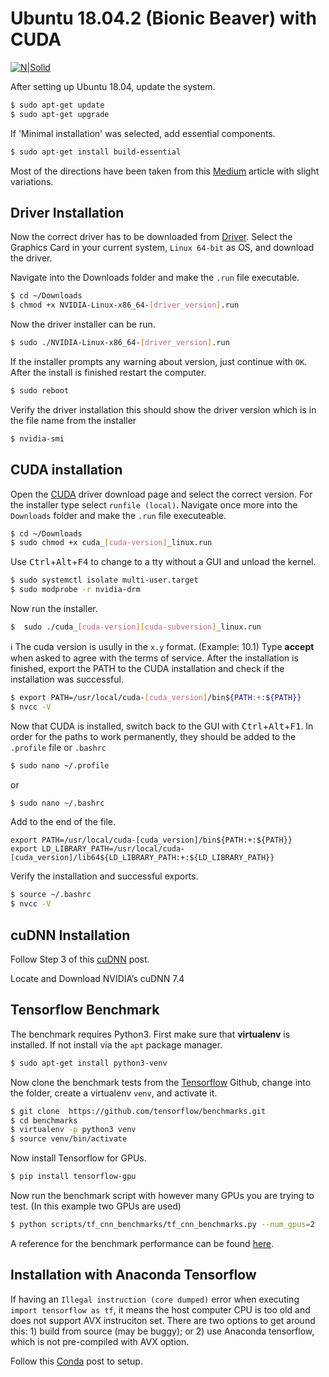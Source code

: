 
# Ubuntu 18.04.2 (Bionic Beaver) with CUDA

[![N|Solid](https://encrypted-tbn0.gstatic.com/images?q=tbn:ANd9GcRBH8MYoq_M6I5yFqNsIH-SDUwR403f4nMKHONWwLjHR8InZN_1MA)](https://etown.edu)

After setting up Ubuntu 18.04, update the system.
```sh
$ sudo apt-get update
$ sudo apt-get upgrade
```
If 'Minimal installation' was selected, add essential components.
```sh
$ sudo apt-get install build-essential
```
Most of the directions have been taken from this [Medium] article with slight variations.
## Driver Installation
Now the correct driver has to be downloaded from [Driver]. Select the Graphics Card in your current system, `Linux 64-bit` as OS, and download the driver.

Navigate into the Downloads folder and make the `.run` file executable.
```sh
$ cd ~/Downloads
$ chmod +x NVIDIA-Linux-x86_64-[driver_version].run
```
Now the driver installer can be run.
```sh
$ sudo ./NVIDIA-Linux-x86_64-[driver_version].run
```
If the installer prompts any warning about version, just continue with `OK`.
After the install is finished restart the computer.
```sh
$ sudo reboot
```
Verify the driver installation this should show the driver version which is in the file name from the installer
```sh
$ nvidia-smi
```
## CUDA installation
Open the [CUDA] driver download page and select the correct version. For the installer type select `runfile (local)`.
Navigate once more into the `Downloads` folder and make the `.run` file executeable.
```sh
$ cd ~/Downloads
$ sudo chmod +x cuda_[cuda-version]_linux.run
```
Use <kbd>Ctrl</kbd>+<kbd>Alt</kbd>+<kbd>F4</kbd> to change to a tty without a GUI and unload the kernel.
```sh
$ sudo systemctl isolate multi-user.target
$ sudo modprobe -r nvidia-drm
```
Now run the installer.
```sh
$  sudo ./cuda_[cuda-version][cuda-subversion]_linux.run
```
:information_source: The cuda version is usully in the `x.y` format. (Example: 10.1)
Type **accept** when asked to agree with the terms of service.
After the installation is finished, export the PATH to the CUDA installation and check if the installation was successful.
```sh
$ export PATH=/usr/local/cuda-[cuda_version]/bin${PATH:+:${PATH}}
$ nvcc -V
```
Now that CUDA is installed, switch back to the GUI with <kbd>Ctrl</kbd>+<kbd>Alt</kbd>+<kbd>F1</kbd>.
In order for the paths to work permanently, they should be added to the `.profile` file or `.bashrc`
```sh
$ sudo nano ~/.profile
```
or
```sh
$ sudo nano ~/.bashrc
```

Add to the end of the file.
```
export PATH=/usr/local/cuda-[cuda_version]/bin${PATH:+:${PATH}}
export LD_LIBRARY_PATH=/usr/local/cuda-[cuda_version]/lib64${LD_LIBRARY_PATH:+:${LD_LIBRARY_PATH}}
```
Verify the installation and successful exports.
```sh
$ source ~/.bashrc
$ nvcc -V
```

## cuDNN Installation
Follow Step 3 of this [cuDNN] post. 

Locate and Download NVIDIA’s cuDNN 7.4

## Tensorflow Benchmark
The benchmark requires Python3.
First make sure that **virtualenv** is installed.
If not install via the `apt` package manager.
```sh
$ sudo apt-get install python3-venv 
```
Now clone the benchmark tests from the [Tensorflow] Github, change into the folder, create a virtualenv `venv`, and activate it.
```sh
$ git clone  https://github.com/tensorflow/benchmarks.git
$ cd benchmarks
$ virtualenv -p python3 venv
$ source venv/bin/activate
```
Now install Tensorflow for GPUs.
```sh
$ pip install tensorflow-gpu
```
Now run the benchmark script with however many GPUs you are trying to test. (In this example two GPUs are used)
```sh
$ python scripts/tf_cnn_benchmarks/tf_cnn_benchmarks.py --num_gpus=2
```
A reference for the benchmark performance can be found [here](https://www.tensorflow.org/guide/performance/benchmarks).

## Installation with Anaconda Tensorflow
If having an `Illegal instruction (core dumped)` error when executing `import tensorflow as tf`, it means the host computer CPU is too old and does not support AVX instruciton set. There are two options to get around this: 1) build from source (may be buggy); or 2) use Anaconda tensorflow, which is not pre-compiled with AVX option. 

Follow this [Conda] post to setup. 

[Driver]: <https://www.nvidia.com/Download/index.aspx?lang=en-us>
[CUDA]: <https://developer.nvidia.com/cuda-downloads?target_os=Linux&target_arch=x86_64&target_distro=Ubuntu&target_version=1804&target_type=runfilelocal>
[Medium]: <https://medium.com/@avinchintha/how-to-install-nvidia-drivers-and-cuda-10-0-for-rtx-2080-ti-gpu-on-ubuntu-16-04-18-04-ce32e4edf1c0>
[Tensorflow]: <https://github.com/tensorflow/benchmarks>
[cuDNN]: <https://medium.com/@cjanze/how-to-install-tensorflow-with-gpu-support-on-ubuntu-18-04-lts-with-cuda-10-nvidia-gpu-312a693744b5>
[Conda]: <https://medium.com/datadriveninvestor/install-tensorflow-gpu-to-use-nvidia-gpu-on-ubuntu-18-04-do-ai-71b0ce64ebc5>

